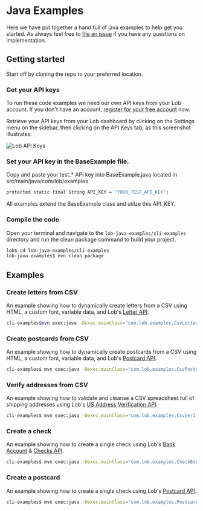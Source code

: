 # Java Examples
Here we have put together a hand full of java examples to help get you started. As always feel free to [file an issue](https://github.com/lob/lob-java-examples/issues) if you have any questions on implementation.


## Getting started

Start off by cloning the repo to your preferred location.  

### Get your API keys

To run these code examples we need our own API keys from your Lob account. If you don't have an account, [register for your free account](https://dashboard.lob.com/#/register) now.

Retrieve your API keys from your Lob dashboard by clicking on the Settings menu on the sidebar, then clicking on the API Keys tab, as this screenshot illustrates:

![Lob API Keys](https://raw.githubusercontent.com/lob/lob-java-examples/main/cli-examples/apikeys.png)

### Set your API key in the BaseExample file.

Copy and paste your test_* API key into  BaseExample.java located in src/main/java/com/lob/examples

```bash
protected static final String API_KEY = "YOUR_TEST_API_KEY"; 
```

All examples extend the BaseExample class and utilze this API_KEY.

### Compile the code

Open your terminal and navigate to the `lob-java-examples/cli-examples` directory and run the clean package command to build your project.

```bash
lob$ cd lob-java-examples/cli-examples
lob-java-examples$ mvn clean package
```

## Examples

### Create letters from CSV

An example showing how to dynamically create letters from a CSV using HTML, a custom font, variable data, and Lob's [Letter API](https://docs.lob.com/#tag/Letters). 


```bash
cli-examples$mvn exec:java -Dexec.mainClass="com.lob.examples.CsvLetterExample"
```

### Create postcards from CSV

An example showing how to dynamically create postcards from a CSV using HTML, a custom font, variable data, and Lob's [Postcard API](https://docs.lob.com/#tag/Postcards). 

```bash
cli-examples$ mvn exec:java -Dexec.mainClass="com.lob.examples.CsvPostcardExample"
```

### Verify addresses from CSV

An example showing how to validate and cleanse a CSV spreadsheet full of shipping addresses using Lob's [US Address Verification API](https://docs.lob.com/#tag/US-Verifications). 


```bash
cli-examples$ mvn exec:java -Dexec.mainClass="com.lob.examples.CsvVerificationExample"
```

### Create a check

An example showing how to create a single check using Lob's [Bank Account](https://docs.lob.com/#tag/Bank-Accounts) & [Checks API](https://docs.lob.com/#tag/Checks).


```bash
cli-examples$ mvn exec:java -Dexec.mainClass="com.lob.examples.CheckExample"
```

### Create a postcard
An example showing how to create a single check using Lob's [Postcard API](https://docs.lob.com/#tag/Postcards).

```bash
cli-examples$ mvn exec:java -Dexec.mainClass="com.lob.examples.PostcardExample"
```